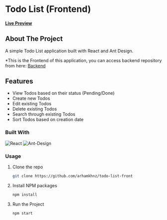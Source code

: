 # Todo List (Frontend)

#### [Live Preview](https://todo-list-front-puce.vercel.app/)

## About The Project

A simple Todo List application built with React and Ant Design.

*This is the Frontend of this application, you can access backend repository from here: [Backend](https://github.com/arhamkhnz/todo-list-node)

## Features

- View Todos based on their status (Pending/Done)
- Create new Todos
- Edit existing Todos
- Delete existing Todos
- Search through existing Todos
- Sort Todos based on creation date

### Built With

![React](https://img.shields.io/badge/react-%2320232a.svg?style=for-the-badge&logo=react&logoColor=%2361DAFB)
![Ant-Design](https://img.shields.io/badge/-AntDesign-%230170FE?style=for-the-badge&logo=ant-design&logoColor=white)


### Usage

1. Clone the repo
   ```sh
   git clone https://github.com/arhamkhnz/todo-list-front
   ```
2. Install NPM packages
   ```sh
   npm install
   ```
3. Run the Project
   ```sh
   npm start
   ```
